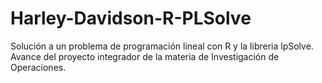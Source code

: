 # Harley-Davidson-R-PLSolve
Solución a un problema de programación lineal con R y la libreria lpSolve. Avance del proyecto integrador de la materia de Investigación de Operaciones.
